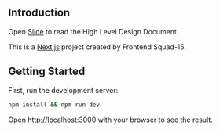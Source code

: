 ## Introduction

Open [Slide](https://docs.google.com/presentation/d/1ucSUVVwOiMKmP5yJZxDEOTXXOBvl7NuaVdLrxhhG9ZA/edit?usp=sharing) to read the High Level Design Document.

This is a [Next.js](https://nextjs.org/) project created by Frontend Squad-15.

## Getting Started

First, run the development server:

```bash
npm install && npm run dev
```

Open [http://localhost:3000](http://localhost:3000) with your browser to see the result.